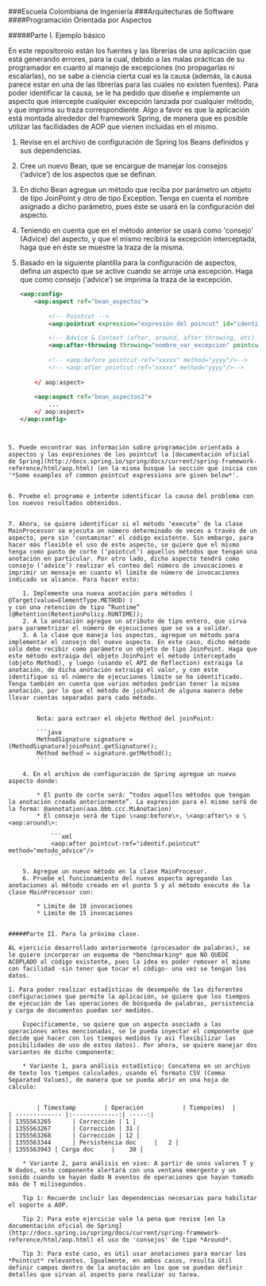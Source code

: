###Escuela Colombiana de Ingeniería
###Arquitecturas de Software
####Programación Orientada por Aspectos


#####Parte I. Ejemplo básico


En este repositoroio están los fuentes y las librerías de una aplicación que está generando errores, para la cual, debido a las
malas prácticas de su programador en cuanto al manejo de excepciones (no propagarlas ni escalarlas), no se sabe a ciencia cierta cual es la causa (además, la causa parece estar en una de las librerías para las cuales no existen fuentes). Para poder identificar la causa, se le ha pedido que diseñe e implemente un aspecto que intercepte cualquier excepción lanzada por cualquier método, y que imprima su traza correspondiente. Algo a favor es que la aplicación está montada alrededor del framework Spring, de manera que es posible utilizar las facilidades de AOP que vienen incluidas en el mismo.

1. Revise en el archivo de configuración de Spring los Beans definidos y sus dependencias.
2. Cree un nuevo Bean, que se encargue de manejar los consejos (‘advice’) de los aspectos que se definan.
3. En dicho Bean agregue un método que reciba por parámetro un objeto de tipo JoinPoint y otro de tipo Exception. Tenga en cuenta el nombre asignado a dicho parámetro, pues éste se usará en la configuración del aspecto.
4. Teniendo en cuenta que en el método anterior se usará como 'consejo' (Advice) del aspecto, y que el mismo recibirá la excepción interceptada, haga que en éste se muestre la traza de la misma.
4. Basado en la siguiente plantilla para la configuración de aspectos, defina un aspecto que se active cuando se arroje una excepción. Haga que como consejo (‘advice’) se imprima la traza de la excepción.

	```xml
	<aop:config>
		<aop:aspect ref="bean_aspectos">
		
			<!-- Pointcut -->
			<aop:pointcut expression="expresión del poincut" id="identif.pointcut"/>

			<!-- Advice & Context (after, around, after throwing, etc) -->				
			<aop:after-throwing throwing="nombre_var_excepcion" pointcut-ref="identif.pointcut" method="metodo_advice"/>
			
			<!-- <aop:before pointcut-ref="xxxxx" method="yyyy"/>-->
			<!-- <aop:after pointcut-ref="xxxxx" method="yyyy"/>-->
				
		</ aop:aspect>
		
		<aop:aspect ref="bean_aspectos2">
			...
		</ aop:aspect>
	</aop:config>
```


5. Puede encontrar mas información sobre programación orientada a aspectos y las expresiones de los pointcut la [documentación oficial de Spring](http://docs.spring.io/spring/docs/current/spring-framework-reference/html/aop.html) (en la misma busque la sección que inicia con '*Some examples of common pointcut expressions are given below*'.


6. Pruebe el programa e intente identificar la causa del problema con los nuevos resultados obtenidos. 


7. Ahora, se quiere identificar si el método ‘execute’ de la clase MainProcessor se ejecuta un número determinado de veces a través de un aspecto, pero sin 'contaminar' el código existente. Sin embargo, para hacer más flexible el uso de este aspecto, se quiere que el mismo tenga como punto de corte (‘pointcut’) aquellos métodos que tengan una anotación en particular. Por otro lado, dicho aspecto tendrá como consejo (‘advice’) realizar el conteo del número de invocaciones e imprimir un mensaje en cuanto el límite de número de invocaciones indicado se alcance. Para hacer esto:

	1. Implemente una nueva anotación para métodos ( @Target(value=ElementType.METHOD) )
y con una retención de tipo “Runtime” (@Retention(RetentionPolicy.RUNTIME));
	2. A la anotación agregue un atributo de tipo entero, que sirva para parametrizar el número de ejecuciones que se va a validar.
	3. A la clase que maneja los aspectos, agregue un método para implementar el consejo del nuevo aspecto. En este caso, dicho método sólo debe recibir como parámetro un objeto de tipo JoinPoint. Haga que este método extraiga del objeto JoinPoint el método interceptado (objeto Method), y luego (usando el API de Reflection) extraiga la anotación, de dicha anotación extraiga el valor, y con este identifique si el número de ejecuciones límite se ha identificado.
Tenga también en cuenta que varios métodos podrían tener la misma
anotación, por lo que el método de joinPoint de alguna manera debe llevar cuentas separadas para cada método.


		Nota: para extraer el objeto Method del joinPoint:
		
		```java		
		MethodSignature signature = (MethodSignature)joinPoint.getSignature();
		Method method = signature.getMethod();
		```
		
	4. En el archivo de configuración de Spring agregue un nuevo aspecto donde:
	
		* El punto de corte será: “todos aquellos métodos que tengan la anotación creada anteriormente”. La expresión para el mismo será de la forma: @annotation(aaa.bbb.ccc.MiAnotacion)
		* El consejo será de tipo \<aop:before\>, \<aop:after\> o \<aop:around\>:
		 
			```xml			
			<aop:after pointcut-ref="identif.pointcut" method="metodo_advice"/>			
			```

	5. Agregue un nuevo método en la clase MainProcesor.
	6. Pruebe el funcionamiento del nuevo aspecto agregando las anotaciones al método creado en el punto 5 y al método execute de la clase MainProcessor con:
	
		* Límite de 10 invocaciones
		* Límite de 15 invocaciones

		
#####Parte II. Para la próxima clase.

AL ejercicio desarrollado anteriormente (procesador de palabras), se le quiere incorporar un esquema de *benchmarking* que NO QUEDE ACOPLADO al código existente, pues la idea es poder remover el mismo con facilidad -sin tener que tocar el código- una vez se tengan los datos.

1. Para poder realizar estadísticas de desempeño de las diferentes configuraciones que permite la aplicación, se quiere que los tiempos de ejecución de las operaciones de búsqueda de palabras, persistencia y carga de documentos puedan ser medidos. 

	Específicamente, se quiere que un aspecto asociado a las operaciones antes mencionadas, se le pueda inyectar el componente que decide qué hacer con los tiempos medidos (y así flexibilizar las posibilidades de uso de estos datos). Por ahora, se quiere manejar dos variantes de dicho componente:

	* Variante 1, para análisis estadístico: Concatena en un archivo de texto los tiempos calculados, usando el formato CSV (Comma Separated Values), de manera que se pueda abrir en una hoja de cálculo:
	

		| Timestamp        | Operación           | Tiempo(ms)  |
| ------------- |:-------------:| -----:|
| 1355563265      | Corrección | 1 |
| 1355563267      | Corrección | 31 |
| 1355563268      | Corrección | 12 |
| 1355563344      | Persistencia doc     |   2 |
| 1355563943 | Carga doc     |    30 |

	* Variante 2, para análisis en vivo: A partir de unos valores T y N dados, este componente alertará con una ventana emergente y un sonido cuando se hayan dado N eventos de operaciones que hayan tomado más de T milisegundos.

	Tip 1: Recuerde incluír las dependencias necesarias para habilitar el soporte a AOP.

	Tip 2: Para este ejercicio vale la pena que revise [en la documentación oficial de Spring](http://docs.spring.io/spring/docs/current/spring-framework-reference/html/aop.html) el uso de 'consejos' de tipo *Around*.

	Tip 3: Para este caso, es útil usar anotaciones para marcar los *Pointcut* relevantes. Igualmente, en ambos casos, resulta útil definir campos dentro de la anotación en los que se puedan definir detalles que sirvan al aspecto para realizar su tarea.	

